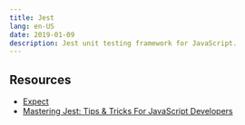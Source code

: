 ```yaml
---
title: Jest
lang: en-US
date: 2019-01-09
description: Jest unit testing framework for JavaScript.
---
```



## Resources

* [Expect](https://jestjs.io/docs/en/expect.html)
* [Mastering Jest: Tips & Tricks For JavaScript Developers](https://michalzalecki.com/ebooks/mastering-jest-tips-tricks-for-javascript-developers.html)